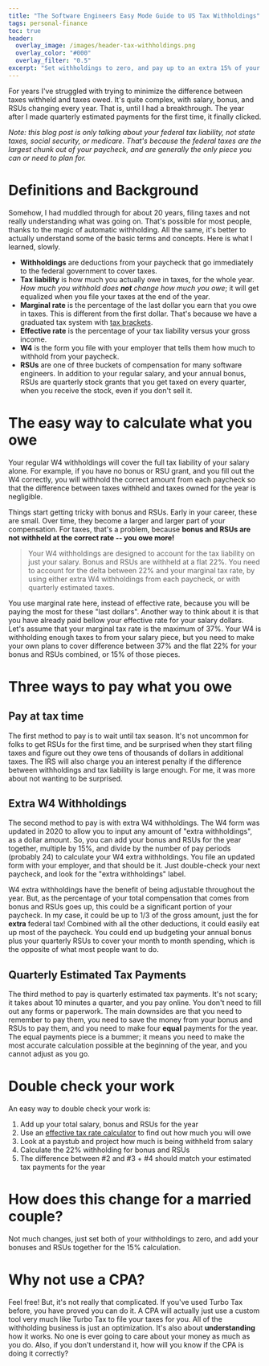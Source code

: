 ```yaml
---
title: "The Software Engineers Easy Mode Guide to US Tax Withholdings"
tags: personal-finance 
toc: true
header:
  overlay_image: /images/header-tax-withholdings.png
  overlay_color: "#000"
  overlay_filter: "0.5"
excerpt: "Set withholdings to zero, and pay up to an extra 15% of your bonus and RSU grant in the form of quarterly estimated taxes"
---
```


For years I've struggled with trying to minimize the difference between taxes withheld and taxes owed. It's quite complex, with salary, bonus, and RSUs changing every year. That is, until I had a breakthrough. The year after I made quarterly estimated payments for the first time, it finally clicked.

*Note: this blog post is only talking about your federal tax liability, not state taxes, social security, or medicare. That's because the federal taxes are the largest chunk out of your paycheck, and are generally the only piece you can or need to plan for.*

# Definitions and Background

Somehow, I had muddled through for about 20 years, filing taxes and not really understanding what was going on. That's possible for most people, thanks to the magic of automatic withholding. All the same, it's better to actually understand some of the basic terms and concepts. Here is what I learned, slowly. 

- **Withholdings** are deductions from your paycheck that go immediately to the federal government to cover taxes. 
- **Tax liability** is how much you actually owe in taxes, for the whole year. *How much you withhold does **not** change how much you owe*; it will get equalized when you file your taxes at the end of the year. 
- **Marginal rate** is the percentage of the last dollar you earn that you owe in taxes. This is different from the first dollar. That's because we have a graduated tax system with [tax brackets](https://www.investopedia.com/terms/p/progressivetax.asp). 
- **Effective rate** is the percentage of your tax liability versus your gross income. 
- **W4** is the form you file with your employer that tells them how much to withhold from your paycheck.
- **RSUs** are one of three buckets of compensation for many software engineers. In addition to your regular salary, and your annual bonus, RSUs are quarterly stock grants that you get taxed on every quarter, when you receive the stock, even if you don't sell it. 

# The easy way to calculate what you owe

Your regular W4 withholdings will cover the full tax liability of your salary alone. For example, if you have no bonus or RSU grant, and you fill out the W4 correctly, you will withhold the correct amount from each paycheck so that the difference between taxes withheld and taxes owned for the year is negligible. 

Things start getting tricky with bonus and RSUs. Early in your career, these are small. Over time, they become a larger and larger part of your compensation. For taxes, that's a problem, because **bonus and RSUs are not withheld at the correct rate -- you owe more!**

> Your W4 withholdings are designed to account for the tax liability on just your salary. Bonus and RSUs are withheld at a flat 22%. You need to account for the delta between 22% and your marginal tax rate, by using either extra W4 withholdings from each paycheck, or with quarterly estimated taxes. 

You use marginal rate here, instead of effective rate, because you will be paying the most for these "last dollars". Another way to think about it is that you have already paid bellow your effective rate for your salary dollars. Let's assume that your marginal tax rate is the maximum of 37%. Your W4 is withholding enough taxes to from your salary piece, but you need to make your own plans to cover difference between 37% and the flat 22% for your bonus and RSUs combined, or 15% of those pieces. 

# Three ways to pay what you owe 

## Pay at tax time

The first method to pay is to wait until tax season. It's not uncommon for folks to get RSUs for the first time, and be surprised when they start filing taxes and figure out they owe tens of thousands of dollars in additional taxes. The IRS will also charge you an interest penalty if the difference between withholdings and tax liability is large enough. For me, it was more about not wanting to be surprised.  

## Extra W4 Withholdings

The second method to pay is with extra W4 withholdings. The W4 form was updated in 2020 to allow you to input any amount of "extra withholdings", as a dollar amount. So, you can add your bonus and RSUs for the year together, multiple by 15%, and divide by the number of pay periods (probably 24) to calculate your W4 extra withholdings. You file an updated form with your employer, and that should be it. Just double-check your next paycheck, and look for the "extra withholdings" label. 

W4 extra withholdings have the benefit of being adjustable throughout the year. But, as the percentage of your total compensation that comes from bonus and RSUs goes up, this could be a significant portion of your paycheck. In my case, it could be up to 1/3 of the gross amount, just the for **extra** federal tax! Combined with all the other deductions, it could easily eat up most of the paycheck. You could end up budgeting your annual bonus plus your quarterly RSUs to cover your month to month spending, which is the opposite of what most people want to do.

## Quarterly Estimated Tax Payments

The third method to pay is quarterly estimated tax payments. It's not scary; it takes about 10 minutes a quarter, and you pay online. You don't need to fill out any forms or paperwork. The main downsides are that you need to remember to pay them, you need to save the money from your bonus and RSUs to pay them, and you need to make four **equal** payments for the year. The equal payments piece is a bummer; it means you need to make the most accurate calculation possible at the beginning of the year, and you cannot adjust as you go. 

# Double check your work

An easy way to double check your work is:

1. Add up your total salary, bonus and RSUs for the year
2. Use an [effective tax rate calculator](https://equitable.com/retirement/products/variable-annuities/investment-edge-annuity/estimate_your_effective_tax_rate) to find out how much you will owe 
3. Look at a paystub and project how much is being withheld from salary
4. Calculate the 22% withholding for bonus and RSUs
5. The difference between #2 and #3 + #4 should match your estimated tax payments for the year

# How does this change for a married couple?

Not much changes, just set both of your withholdings to zero, and add your bonuses and RSUs together for the 15% calculation. 

# Why not use a CPA?

Feel free! But, it's not really that complicated. If you've used Turbo Tax before, you have proved you can do it. A CPA will actually just use a custom tool very much like Turbo Tax to file your taxes for you. All of the withholding business is just an optimization. It's also about **understanding** how it works. No one is ever going to care about your money as much as you do. Also, if you don't understand it, how will you know if the CPA is doing it correctly?